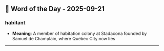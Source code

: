 ## 📅 Word of the Day - 2025-09-21

### **habitant**
- **Meaning**: A member of habitation colony at Stadacona founded by Samuel de Champlain, where Quebec City now lies

---
